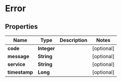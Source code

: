 

# Error


## Properties

Name | Type | Description | Notes
------------ | ------------- | ------------- | -------------
**code** | **Integer** |  |  [optional]
**message** | **String** |  |  [optional]
**service** | **String** |  |  [optional]
**timestamp** | **Long** |  |  [optional]



